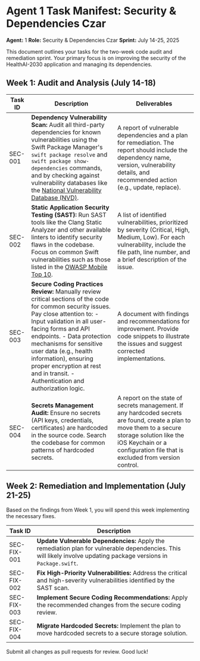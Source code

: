 # Agent 1 Task Manifest: Security & Dependencies Czar

**Agent:** 1
**Role:** Security & Dependencies Czar
**Sprint:** July 14-25, 2025

This document outlines your tasks for the two-week code audit and remediation sprint. Your primary focus is on improving the security of the HealthAI-2030 application and managing its dependencies.

## Week 1: Audit and Analysis (July 14-18)

| Task ID | Description | Deliverables |
| --- | --- | --- |
| SEC-001 | **Dependency Vulnerability Scan:** Audit all third-party dependencies for known vulnerabilities using the Swift Package Manager's `swift package resolve` and `swift package show-dependencies` commands, and by checking against vulnerability databases like the [National Vulnerability Database (NVD)](https://nvd.nist.gov/). | A report of vulnerable dependencies and a plan for remediation. The report should include the dependency name, version, vulnerability details, and recommended action (e.g., update, replace). |
| SEC-002 | **Static Application Security Testing (SAST):** Run SAST tools like the Clang Static Analyzer and other available linters to identify security flaws in the codebase. Focus on common Swift vulnerabilities such as those listed in the [OWASP Mobile Top 10](https://owasp.org/www-project-mobile-top-10/). | A list of identified vulnerabilities, prioritized by severity (Critical, High, Medium, Low). For each vulnerability, include the file path, line number, and a brief description of the issue. |
| SEC-003 | **Secure Coding Practices Review:** Manually review critical sections of the code for common security issues. Pay close attention to: - Input validation in all user-facing forms and API endpoints. - Data protection mechanisms for sensitive user data (e.g., health information), ensuring proper encryption at rest and in transit. - Authentication and authorization logic. | A document with findings and recommendations for improvement. Provide code snippets to illustrate the issues and suggest corrected implementations. |
| SEC-004 | **Secrets Management Audit:** Ensure no secrets (API keys, credentials, certificates) are hardcoded in the source code. Search the codebase for common patterns of hardcoded secrets. | A report on the state of secrets management. If any hardcoded secrets are found, create a plan to move them to a secure storage solution like the iOS Keychain or a configuration file that is excluded from version control. |

## Week 2: Remediation and Implementation (July 21-25)

Based on the findings from Week 1, you will spend this week implementing the necessary fixes.

| Task ID | Description |
| --- | --- |
| SEC-FIX-001 | **Update Vulnerable Dependencies:** Apply the remediation plan for vulnerable dependencies. This will likely involve updating package versions in `Package.swift`. |
| SEC-FIX-002 | **Fix High-Priority Vulnerabilities:** Address the critical and high-severity vulnerabilities identified by the SAST scan. |
| SEC-FIX-003 | **Implement Secure Coding Recommendations:** Apply the recommended changes from the secure coding review. |
| SEC-FIX-004 | **Migrate Hardcoded Secrets:** Implement the plan to move hardcoded secrets to a secure storage solution. |

Submit all changes as pull requests for review. Good luck!
